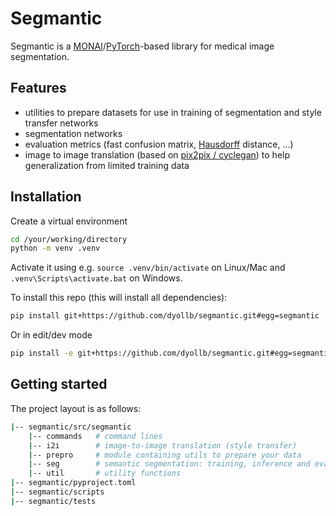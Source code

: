 # Segmantic

Segmantic is a [MONAI]/[PyTorch]-based library for medical image segmentation.

## Features

- utilities to prepare datasets for use in training of segmentation and style transfer networks
- segmentation networks
- evaluation metrics (fast confusion matrix, [Hausdorff] distance, ...)
- image to image translation (based on [pix2pix / cyclegan](https://github.com/junyanz/pytorch-CycleGAN-and-pix2pix)) to help generalization from limited training data

## Installation

Create a virtual environment

```sh
cd /your/working/directory
python -m venv .venv
```

Activate it using e.g. `source .venv/bin/activate` on Linux/Mac and `.venv\Scripts\activate.bat` on Windows.

To install this repo (this will install all dependencies):

```sh
pip install git+https://github.com/dyollb/segmantic.git#egg=segmantic
```

Or in edit/dev mode

```sh
pip install -e git+https://github.com/dyollb/segmantic.git#egg=segmantic[dev]
```

## Getting started

The project layout is as follows:

```bash
|-- segmantic/src/segmantic
    |-- commands   # command lines
    |-- i2i        # image-to-image translation (style transfer)
    |-- prepro     # module containing utils to prepare your data
    |-- seg        # semantic segmentation: training, inference and evaluation
    |-- util       # utility functions
|-- segmantic/pyproject.toml
|-- segmantic/scripts
|-- segmantic/tests
```

<!-- INVISIBLE REFERENCES BELOW THIS LINE. ORDER ALPHABETICALLY -->

[hausdorff]: https://en.wikipedia.org/wiki/Hausdorff_space
[monai]: https://monai.io/
[pytorch]: https://pytorch.org/
